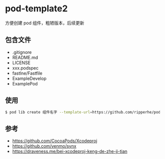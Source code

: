 # pod-template2

方便创建 pod 组件，粗陋版本，后续更新

## 包含文件

* .gitignore
* README.md
* LICENSE
* xxx.podspec
* fastlne/Fastfile
* ExampleDevelop
* ExamplePod

## 使用

```bash
$ pod lib create 组件名字 --template-url=https://github.com/ripperhe/pod-template2
```

## 参考

* <https://github.com/CocoaPods/Xcodeproj>
* <https://github.com/venmo/synx>
* <https://draveness.me/bei-xcodeproj-keng-de-zhe-ji-tian>
